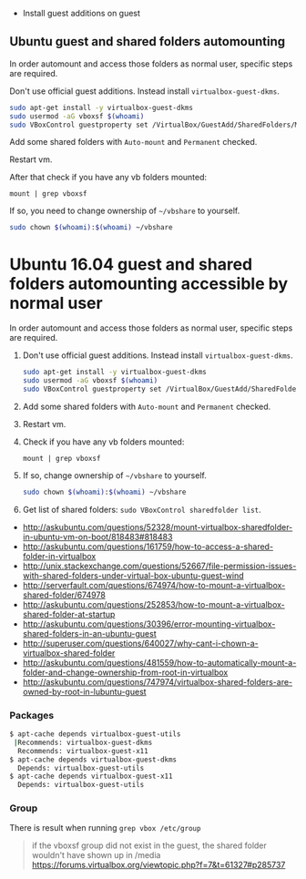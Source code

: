 - Install guest additions on guest

## Ubuntu guest and shared folders automounting

In order automount and access those folders as normal user, specific steps are required.

Don't use official guest additions. Instead install `virtualbox-guest-dkms`.

```bash
sudo apt-get install -y virtualbox-guest-dkms
sudo usermod -aG vboxsf $(whoami)
sudo VBoxControl guestproperty set /VirtualBox/GuestAdd/SharedFolders/MountDir ~/vbshare
```

Add some shared folders with `Auto-mount` and `Permanent` checked.

Restart vm.

After that check if you have any vb folders mounted:

`mount | grep vboxsf`

If so, you need to change ownership of `~/vbshare` to yourself.

```bash
sudo chown $(whoami):$(whoami) ~/vbshare
```

# Ubuntu 16.04 guest and shared folders automounting accessible by normal user

In order automount and access those folders as normal user, specific steps are required.

1. Don't use official guest additions. Instead install `virtualbox-guest-dkms`.

    ```bash
    sudo apt-get install -y virtualbox-guest-dkms
    sudo usermod -aG vboxsf $(whoami)
    sudo VBoxControl guestproperty set /VirtualBox/GuestAdd/SharedFolders/MountDir ~/vbshare
    ```

2. Add some shared folders with `Auto-mount` and `Permanent` checked.
3. Restart vm.
4. Check if you have any vb folders mounted:

    `mount | grep vboxsf`

5. If so, change ownership of `~/vbshare` to yourself.

    ```bash
    sudo chown $(whoami):$(whoami) ~/vbshare
    ```

6. Get list of shared folders: `sudo VBoxControl sharedfolder list`.

- http://askubuntu.com/questions/52328/mount-virtualbox-sharedfolder-in-ubuntu-vm-on-boot/818483#818483
- http://askubuntu.com/questions/161759/how-to-access-a-shared-folder-in-virtualbox
- http://unix.stackexchange.com/questions/52667/file-permission-issues-with-shared-folders-under-virtual-box-ubuntu-guest-wind
- http://serverfault.com/questions/674974/how-to-mount-a-virtualbox-shared-folder/674978
- http://askubuntu.com/questions/252853/how-to-mount-a-virtualbox-shared-folder-at-startup
- http://askubuntu.com/questions/30396/error-mounting-virtualbox-shared-folders-in-an-ubuntu-guest
- http://superuser.com/questions/640027/why-cant-i-chown-a-virtualbox-shared-folder
- http://askubuntu.com/questions/481559/how-to-automatically-mount-a-folder-and-change-ownership-from-root-in-virtualbox
- http://askubuntu.com/questions/747974/virtualbox-shared-folders-are-owned-by-root-in-lubuntu-guest

### Packages

```bash
$ apt-cache depends virtualbox-guest-utils
 |Recommends: virtualbox-guest-dkms
  Recommends: virtualbox-guest-x11
$ apt-cache depends virtualbox-guest-dkms
  Depends: virtualbox-guest-utils
$ apt-cache depends virtualbox-guest-x11
  Depends: virtualbox-guest-utils
```

### Group

There is result when running `grep vbox /etc/group`

> if the vboxsf group did not exist in the guest, the shared folder wouldn't have shown up in /media
> https://forums.virtualbox.org/viewtopic.php?f=7&t=61327#p285737
